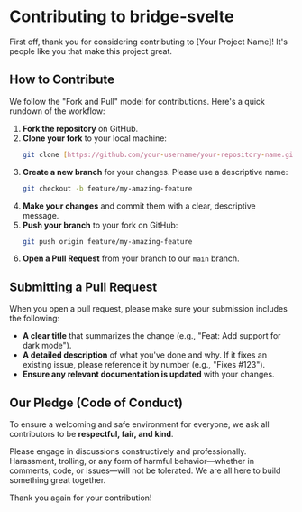 # Contributing to bridge-svelte

First off, thank you for considering contributing to [Your Project Name]! It's people like you that make this project great.

## How to Contribute

We follow the "Fork and Pull" model for contributions. Here's a quick rundown of the workflow:

1.  **Fork the repository** on GitHub.
2.  **Clone your fork** to your local machine:
    ```bash
    git clone [https://github.com/your-username/your-repository-name.git](https://github.com/your-username/your-repository-name.git)
    ```
3.  **Create a new branch** for your changes. Please use a descriptive name:
    ```bash
    git checkout -b feature/my-amazing-feature
    ```
4.  **Make your changes** and commit them with a clear, descriptive message.
5.  **Push your branch** to your fork on GitHub:
    ```bash
    git push origin feature/my-amazing-feature
    ```
6.  **Open a Pull Request** from your branch to our `main` branch.

## Submitting a Pull Request

When you open a pull request, please make sure your submission includes the following:

* **A clear title** that summarizes the change (e.g., "Feat: Add support for dark mode").
* **A detailed description** of what you've done and why. If it fixes an existing issue, please reference it by number (e.g., "Fixes #123").
* **Ensure any relevant documentation is updated** with your changes.

## Our Pledge (Code of Conduct)

To ensure a welcoming and safe environment for everyone, we ask all contributors to be **respectful, fair, and kind**.

Please engage in discussions constructively and professionally. Harassment, trolling, or any form of harmful behavior—whether in comments, code, or issues—will not be tolerated. We are all here to build something great together.

Thank you again for your contribution!
